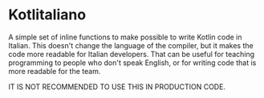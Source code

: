 # Kotlitaliano

A simple set of inline functions to make possible to write Kotlin code in Italian.
This doesn't change the language of the compiler, but it makes the code more readable for Italian developers.
That can be useful for teaching programming to people who don't speak English, or for writing code that is more readable for the team.

IT IS NOT RECOMMENDED TO USE THIS IN PRODUCTION CODE.